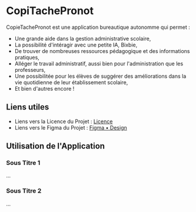 # CopiTachePronot

CopieTachePronot est une application bureautique autonomme qui permet :

- Une grande aide dans la gestion administrative scolaire,
- La possibilité d'intéragir avec une petite IA, Bixbie,
- De trouver de nombreuses ressources pédagogique et des informations pratiques,
- Alléger le travail administratif, aussi bien pour l'administration que les professeurs,
- Une possibilitée pour les élèves de suggérer des améliorations dans la vie quotidienne de leur établissement scolaire,
- Et bien d'autres encore !

## Liens utiles

- Liens vers la Licence du Projet : [Licence](LICENCE.md)
- Liens vers le Figma du Projet : [Figma • Design](https://www.figma.com/file/nNCZOfIPNOUPI9N27aPz9A/Design?type=design&node-id=0%3A1&mode=design&t=H4xn7naalDyglBlf-1)

## Utilisation de l'Application

### Sous Titre 1

...

### Sous Titre 2

...
